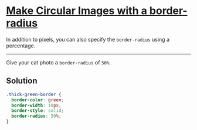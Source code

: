 # [Make Circular Images with a border-radius](https://learn.freecodecamp.org/responsive-web-design/basic-css/make-circular-images-with-a-border-radius)

In addition to pixels, you can also specify the `border-radius` using a percentage.

---

Give your cat photo a `border-radius` of `50%`.

## Solution

```css
.thick-green-border {
  border-color: green;
  border-width: 10px;
  border-style: solid;
  border-radius: 50%;
}
```
